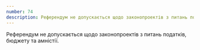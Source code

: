 ```yaml
---
number: 74
description: Референдум не допускається щодо законопроектів з питань податків, бюджету та амністії.
---
```


Референдум не допускається щодо законопроектів з питань податків, бюджету та амністії.

